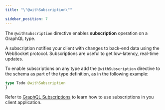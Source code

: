 ```yaml
---
title: "\"@withSubscription\""

sidebar_position: 7
---
```


The `@withSubscription` directive enables **subscription** operation on a GraphQL type.

A subscription notifies your client with changes to back-end data using the WebSocket protocol.
Subscriptions are useful to get low-latency, real-time updates. 

To enable subscriptions on any type add the `@withSubscription` directive to the schema as part of the type definition, as in the following example:

```graphql
type Todo @withSubscription 
}
```

Refer to [GraphQL Subscriptions](/docs/graphql/subscriptions) to learn how to use subscriptions in you client application.

